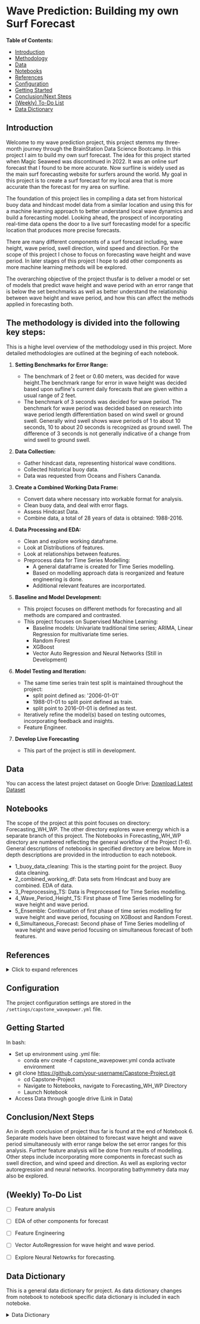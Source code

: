 # Wave Prediction: Building my own Surf Forecast

**Table of Contents:**
- [Introduction](#introduction)
- [Methodology](#methodology)
- [Data](#data)
- [Notebooks](#notebooks)
- [References](#references)
- [Configuration](#configuration)
- [Getting Started](#getting-started)
- [Conclusion/Next Steps](#conclusionnext-steps)
- [(Weekly) To-Do List](#(weekly)-to-do-list)
- [Data Dictionary](#Data-Dictionary)


## Introduction
Welcome to my wave prediction project, this project stemms my three-month journey through the BrainStation Data Science Bootcamp. In this project I aim to build my own surf forecast. The idea for this project started when Magic Seaweed was discontinued in 2022. It was an online surf forecast that I found to be more accurate. Now surfline is widely used as the main surf forecasting website for surfers around the world. My goal in this project is to create a surf forecast for my local area that is more accurate than the forecast for my area on surfline.  

The foundation of this project lies in compiling a data set from historical buoy data and hindcast model data from a similar location and using this for a machine learning approach to better understand local wave dynamics and build a forecasting model. Looking ahead, the prospect of incorporating real-time data opens the door to a live surf forecasting model for a specific location that produces more precise forecasts. 

There are many different components of a surf forecast including, wave height, wave period, swell direction, wind speed and direction. For the scope of this project I chose to focus on forecasting wave height and wave period. In later stages of this project I hope to add other components as more machine learning methods will be explored. 

The overarching objective of the project thusfar is to deliver a model or set of models that predict wave height and wave period with an error range that is below the set benchmarks as well as better understand the relationship between wave height and wave period, and how this can affect the methods applied in forecasting both. 


 
 ## The methodology is divided into the following key steps:
This is a highe level overview of the methodology used in this project. More detailed methodologies are outlined at the begining of each notebook. 
1. **Setting Benchmarks for Error Range:**
   - The benchmark of 2 feet or 0.60 meters, was decided for wave height.The benchmark range for error in wave height was decided based upon sufline's current daily forecasts that are given within a usual range of 2 feet.
   - The benchmark of 3 seconds was decided for wave period.  The benchmark for wave period was decided based on research into wave period length differentiation based on wind swell or ground swell. Generally wind swell shows wave periods of 1 to about 10 seconds, 10 to about 20 seconds is recognized as ground swell. The difference of 3 seconds is not generally indicative of a change from wind swell to ground swell.
2. **Data Collection:**
   - Gather hindcast data, representing historical wave conditions.
   - Collected historical buoy data.
   - Data was requested from Oceans and Fishers Cananda.

3. **Create a Combined Working Data Frame:**
   - Convert data where necessary into workable format for analysis.
   - Clean buoy data, and deal with error flags.
   - Assess Hindcast Data.
   - Combine data, a total of 28 years of data is obtained: 1988-2016.

3. **Data Processing and EDA:**
   - Clean and explore working dataframe.
   - Look at Distributions of features.
   - Look at relationships between features.
   - Preprocess data for Time Series Modelling:
      - A general dataframe is created for Time Series modelling.
      - Based on modelling approach data is reorganized and feature engineering is done.
      - Additional relevant features are incorportated.
      
4. **Baseline and Model Development:**
   - This project focuses on different methods for forecasting and all methods are compared and contrasted.
   - This project focuses on Supervised Machine Learning:
     - Baseline models: Univariate traditional time series; ARIMA, Linear Regression for multivariate time series.
     - Random Forest
     - XGBoost 
     - Vector Auto Regression and Neural Networks (Still in Development)

5. **Model Testing and Iteration:**
   - The same time series train test split is maintained throughout the project: 
      - split point defined as: '2006-01-01'
      - 1988-01-01 to split point defined as train.
      - split point to 2016-01-01 is defined as test.
   - Iteratively refine the model(s) based on testing outcomes, incorporating feedback and insights.
   - Feature Engineer.
    
6. **Develop Live Forecasting** 
   - This part of the project is still in development. 

## Data
You can access the latest project dataset on Google Drive:
[Download Latest Dataset](https://drive.google.com/drive/folders/103uoc3UW-73YHMsvDNyMVQsZfuzLDKWG?usp=sharing)

## Notebooks 

The scope of the project at this point focuses on directory: Forecasting_WH_WP. The other directory explores wave energy which is a separate branch of this project. The Notebooks in Forecasting_WH_WP directory are numbered reflecting the general workflow of the Project (1-6). General descriptions of notebooks in specified directory are below. More in depth descriptions are provided in the introduction to each notebook. 
 - 1_buoy_data_cleaning: This is the starting point for the project. Buoy data cleaning.
 - 2_combined_working_df: Data sets from Hindcast and buoy are combined. EDA of data. 
 - 3_Preprocessing_TS: Data is Preprocessed for Time Series modelling. 
 - 4_Wave_Period_Height_TS: First phase of Time Series modelling for wave height and wave period.  
 - 5_Ensemble: Continuation of first phase of time series modelling for wave height and wave period, focusing on XGBoost and Random Forest.
 - 6_Simultaneous_Forecast: Second phase of Time Series modelling of wave height and wave period focusing on simultaneous forecast of both features. 

## References
<details>
  <summary>Click to expand references</summary>

1. **Guide to Wave Analysis and Forecasting**
   - Link: [Guide to wave Analysis and Forecasting](https://repository.oceanbestpractices.org/bitstream/handle/11329/121/702_en_for_approval.pdf?sequence=4&isAllowed=y)

2. **MEDS Tofino**
   - Link: [MEDS Tofino](http://www.waveworkshop.org/11thWaves/Papers/ThomasSwail_LongTermCoastalWaves2009.pdf)

3. **Wave Variance Spectra Theory**
   - Link: [Wave Variance Spectra Theory](https://www.oceanopticsbook.info/view/surfaces/level-2/wave-variance-spectra-theory)

4. **A Machine Learning Framework to Forecast Wave Conditions**
   - Link: [A Machine Learning Framework to Forecast Wave Conditions](https://cdip.ucsd.edu/themes/media/docs/publications_references/journal_articles/A_Machine_Learning_Framework_to_Forecast_Wave_Conditions.pdf)

5. **Wave Energy Equation and Bathymetry 3D Model of Tofino and Ucluelet**
   - Link: [Wave energy equation and bathymetry 3D model of Tofino and Ucluelet](https://natural-resources.canada.ca/sites/www.nrcan.gc.ca/files/canmetenergy/files/pubs/CHC-TR-051.pdf) (Page 31)

6. **Waves, Swell, and Wind Waves**
   - Link: [Waves, Swell, and Wind Waves](https://www.noaa.gov/jetstream/ocean/waves)

7. **Tidal Data**
   - Link: [Tidal Data](https://www.tides.gc.ca/en/stations/08615/1980-01-01?tz=PST&unit=m)

8. **Digital Bathymetry**
   - Link: [Digital Bathymetry](https://www.ncei.noaa.gov/maps/iho_dcdb/)

9. **Nearshore Wave Energy Resources for Western Vancouver Island, BC**
   - Link: [Nearshore Wave Energy Resources for Western Vancouver Island, BC](https://natural-resources.canada.ca/sites/www.nrcan.gc.ca/files/canmetenergy/files/pubs/CHC-TR-051.pdf)

10. **MSC50 Hindcast Information**
    - Link: [MSC50 Hindcast Information](http://oceanweather.net/MSC50WaveAtlas/)

11. **MSC50 Wind and Wave Reanalysis**
    - Link: [MSC50 Wind and Wave Reanalysis](https://www.oceanweather.com/about/papers/The%20MSC50%20Wind%20and%20Wave%20Reanalysis.pdf)

12. **Grid of MSC50**
    - Link: [Grid of MSC50](https://www.google.com/maps/d/edit?hl=en&mid=1vfmJCVehadWT2z4_9cO7pm1ubvZetgI&ll=49.3890792222663%2C-128.76574706926476&z=7)

13. **Laperouse Buoy Website**
    - Link: [Laperouse Buoy Website](https://www.ndbc.noaa.gov/station_page.php?station=46206)

14. **Long Term Coastal Waves**
    - Link: [Long Term Coastal Waves](http://www.waveworkshop.org/11thWaves/Papers/ThomasSwail_LongTermCoastalWaves2009.pdf)

15. **Simulating and Forecasting Ocean Wave Energy in Western Canada**
    - Link: [Simulating and Forecasting Ocean Wave Energy in Western Canada](https://www.uvic.ca/research/projects/wcwi/assets/docs/publications/Simulating%20and%20Forecasting%20Ocean%20Wave%20Energy%20in%20Western%20Canada%20_%20OE.pdf)

16. **Definitions of Tidal Data**
    - Link: [Definitions of Tidal Data](https://tides.gc.ca/tides/en/definitions-content-tides-and-currents#Datum)

17. **Wave Energy Theory**
    - Link: [Wave Energy Theory](https://www.oceanopticsbook.info/view/surfaces/level-2/wave-variance-spectra-theory)

18. **Waves Study**
    - Link: [Waves Study](https://www.uio.no/studier/emner/matnat/geofag/GEO4964/v20/pensumliste/notes_waves.pdf)

19. **Capture Width Ratio of Wave Energy Converters**
    - Link: [A database of capture width ratio of wave energy converters](https://www.researchgate.net/publication/276452440_A_database_of_capture_width_ratio_of_wave_energy_converters#:~:text=The%20average%20capture%2Dwidth%2Dratio,%2C%202022).%20…

20. **Wave Energy, Wind, Solar**
    - Link: [Wave Energy, Wind, Solar](https://blog.sintef.com/sintefenergy/wave-energy-wind-solar/)

21. **Surf Education**
    - Link: [Surf Education](https://education.nationalgeographic.org/resource/surfs/)

22. **LOLA - What Does It Stand For?**
    - Link: [What Does LOLA Stand For?](https://www.surfline.com
</details>

## Configuration
The project configuration settings are stored in the `/settings/capstone_wavepower.yml` file. 

## Getting Started
In bash: 
- Set up environment using .yml file: 
   - conda env create -f capstone_wavepower.yml
      conda activate environment
- git clone https://github.com/your-username/Capstone-Project.git
   - cd Capstone-Project
   - Navigate to Notebooks, navigate to Forecasting_WH_WP Directory
   - Launch Notebook
- Access Data through google drive (Link in Data)

## Conclusion/Next Steps
An in depth conclusion of project thus far is found at the end of Notebook 6. Separate models have been obtained to forecast wave height and wave period simultaneously with error range below the set error ranges for this analysis. Further feature analysis will be done from results of modelling.  Other steps include incorporating more components in forecast such as swell direction, and wind speed and direction. As well as exploring vector autoregression and neural networks. Incorporating bathymmetry data may also be explored.   

## (Weekly) To-Do List

- [ ] Feature analysis
- [ ] EDA of other components for forecast
- [ ] Feature Engineering
- [ ] Vector AutoRegression for wave height and wave period.
- [ ] Explore Neural Netowrks for forecasting. 


## Data Dictionary
This is a general data dictionary for project. As data dictionary changes from notebook to notebook specific data dictionary is included in each noteboke. 
<details>
  <summary>Data Dictionary</summary>

**Note on Directions:**
Directions are given in degrees corresponding to True North:
- North (N): 0° = 360°
- East (E): 90°
- South (S): 180°
- West (W): 270°

- **Index, - DATE:** Date time excluding minutes, both df_buoy and df_hind joined on this column.
- **STN_ID:** Buoy station ID.
- **Datetime_x:** Datetime from df_buoy
- **DEPTH:** Depth in meters.
- **VWH$:** Characteristic significant wave height (reported by the buoy) (m)
- **VCMX:** Maximum zero crossing wave height (reported by the buoy) (m)
- **VTP$:** Wave spectrum peak period (reported by the buoy) (s)
- **WDIR:** Direction from which the wind is blowing (° True)
- **WSPD:** Horizontal wind speed (m/s)
- **WSS$:** Horizontal scalar wind speed (m/s)
- **GSPD:** Gust wind speed (m/s)
- **ATMS:** Atmospheric pressure at sea level (mbar)
- **DRYT:** Dry bulb temperature (air temperature) (°C)
- **SSTP:** Sea surface temperature (°C)
- **Q_FLAG:**
  - 0 - Blank: No quality control (QC) has been performed
  - 1 - Good: QC has been performed; record appears correct
  - 3 - Doubtful: QC has been performed; record appears doubtful
  - 4 - Erroneous: QC has been performed; record appears erroneous
  - 5 - Changes: The record has been changed as a result of QC
  - 6 - Acceptable: QC has been performed; record seems inconsistent with other records
  - 7 - Off Position: There is a problem with the buoy position or mooring. Data may still be useful.
  - 8 - Reserved
  - 9 - Reserved: Indicates missing elements
- **Datetime_y:** Date time in 3-hour intervals from df_hind
- **WD:** Wind Direction (deg from which wind is blowing (° True))
- **WS:** Wind Speed (m/s)
- **ETOT:** Total Variance of Total Spectrum (m^2)
- **TP:** Peak Spectral Period of Total Spectrum (sec)
- **VMD:** Vector Mean Direction of Total Spectrum (deg to which)
- **ETTSea:** Total Variance of Primary Partition (m^2)
- **TPSea:** Peak Spectral Period of Primary Partition (sec)
- **VMDSea:** Vector Mean Direction of Primary Partition (deg to which)
- **ETTSw:** Total Variance of Secondary Partition (m^2)
- **TPSw:** Peak Spectral Period of Secondary Partition (sec)
- **VMDSw:** Vector Mean Direction of Secondary Partition (deg to which)
- **MO1:** First Spectral Moment of Total Spectrum (m^2/s)
- **MO2:** Second Spectral Moment of Total Spectrum (m^2/s^2)
- **HS:** Significant Wave Height (m)
- **DMDIR:** Dominant Direction (deg to which)
- **ANGSPR:** Angular Spreading Function
- **INLINE:** In-Line Variance Ratio

</details>
 


